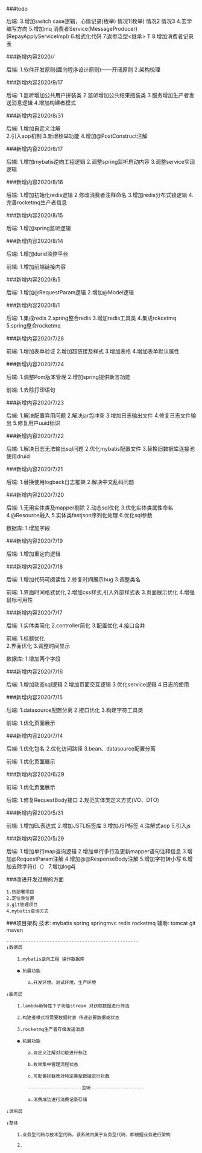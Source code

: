 ###todo

后端:
    3.增加switch case逻辑，心情记录(枚举) 情况1(枚举) 情况2  情况3
    4.玄学编写方向
    5.增加mq 消费者Service(MessageProducer) (RepayApplyServiceImpl)
    6.格式化代码
    7.返参泛型<继承> T
    8.增加消费者记录表

###新增内容2020/*/*

后端:
    1.软件开发原则(面向程序设计原则)——开闭原则
    2.架构梳理

###新增内容2020/9/17

后端:
    1.监听增加公共用户拼装类
    2.监听增加公共结果瓶装类
    3.服务增加生产者发送消息逻辑
    4.增加构建者模式
    
###新增内容2020/8/31

后端:
    1.增加自定义注解  
    2.引入aop机制
    3.新增枚举功能
    4.增加@PostConstruct注解

###新增内容2020/8/17

后端:
    1.增加mybatis逆向工程逻辑
    2.调整spring监听启动内容
    3.调整service实现逻辑

###新增内容2020/8/16

后端:
    1.增加初始化redis逻辑
    2.修改消费者注释命名
    3.增加redis分布式锁逻辑
    4.完善rocketmq生产者信息

###新增内容2020/8/15

后端:
    1.增加spring监听逻辑

###新增内容2020/8/14

后端:
    1.增加durid监控平台

前端:
    1.增加前端链接内容

###新增内容2020/8/5

后端:
    1.增加@RequestParam逻辑
    2.增加@Model逻辑

###新增内容2020/8/1

后端:
    1.集成redis
    2.spring整合redis
    3.增加redis工具类
    4.集成rokcetmq
    5.spring整合rocketmq

###新增内容2020/7/28

前端:
    1.增加表单验证
    2.增加超链接及样式
    3.增加表格
    4.增加表单默认属性
    
###新增内容2020/7/24

后端:
    1.调整Pom版本管理
    2.增加spring提供断言功能
    
前端:
    1.去除打印语句

###新增内容2020/7/23

后端:
    1.解决配置弃用问题
    2.解决jar包冲突
    3.增加日志输出文件
    4.修复日志文件输出
    5.修复用户uuid标识

###新增内容2020/7/22

后端:
    1.解决日志无法输出sql问题
    2.优化mybatis配置文件
    3.替换旧数据库连接池使用druid

###新增内容2020/7/21

后端:
    1.替换使用logback日志框架
    2.解决中文乱码问题

###新增内容2020/7/20

后端:
    1.无用实体类及mapper剔除
    2.动态sql优化
    3.优化实体类属性命名
    4.@Resource融入
    5.实体类fastjson序列化处理
    6.优化sql参数
    
数据库:
    1.增加字段
    
###新增内容2020/7/19

后端:
    1.增加重定向逻辑

###新增内容2020/7/18

后端:
    1.增加代码可阅读性
    2.修复时间展示bug
    3.调整类名

前端:
    1.界面时间格式优化
    2.增加css样式,引入外部样式表
    3.页面展示优化
    4.增强鼠标可用性

###新增内容2020/7/17

后端:
    1.实体类简化
    2.controller简化
    3.配置优化
    4.接口合并
        
前端:
    1.标题优化    
    2.界面优化
    3.调整时间显示
    
数据库:
    1.增加两个字段 
       
###新增内容2020/7/16

后端:
    1.增加动态sql逻辑
    2.增加页面交互逻辑
    3.优化service逻辑
    4.日志的使用

###新增内容2020/7/15

后端:
    1.datasource配置分离
    2.接口优化
    3.构建字符工具类

前端:
    1.优化页面展示

###新增内容2020/7/14

后端:
    1.优化包名
    2.优化访问路径
    3.bean、datasource配置分离
    
前端:
    1.优化页面展示

###新增内容2020/6/29

前端:
    1.优化页面展示
    
后端:
    1.修复RequestBody接口
    2.规范实体类定义方式(VO、DTO)

###新增内容2020/5/31

前端:
    1.增加EL表达式
    2.增加JSTL标签库
    3.增加JSP标签
    4.注解式aop
    5.引入js

###新增内容2020/5/29

后端:
    1.增加单行map查询逻辑
    2.增加单行多行及更新mapper语句注释信息
    3.增加@RequestParam注解
    4.增加@@ResponseBody注解
    5.增加字符转小写
    6.增加去除字符()（）
    7.增加log4j
    
###改进开发过程的方面

    1.热部署项目
    2.定位类位置
    3.git管理项目
    4.mybatis查询方式
    
###项目架构
    技术: mybatis spring springmvc redis rocketmq 
    辅助: tomcat git maven

    -------------------------------------------------
    ↓数据层
    
        1.mybatis逆向工程 操作数据库

        ●.拓展功能
                
            a.开发环境、测试环境、生产环境
        
    ↓服务层

        1.lambda新特性下子功能stream 对获取数据进行筛选
            
        2.构建者模式将需要数据封装 传递必要数据或状态

        3.rocketmq生产者存储发送消息
        
        ●.拓展功能
        
            a.自定义注解对功能进行标注
            
            b.枚举集中管理流程状态
            
            c.可配置拦截表对特定类型数据进行拦截
            
            --------------------监听--------------------
                       
            a.消费成功进行消费记录存储    
            
    ↓调用层
    
    ↓整体
    
        1.业务型代码与技术型代码，该系统内属于业务型代码，即根据业务进行架构
        
        2.
    
    
